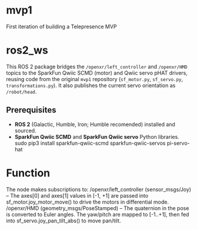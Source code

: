# mvp1
First iteration of building a Telepresence MVP

# ros2_ws

This ROS 2 package bridges the `/openxr/left_controller` and `/openxr/HMD` topics to the SparkFun Qwiic SCMD (motor) and Qwiic servo pHAT drivers, reusing code from the original `mvp1` repository (`sf_motor.py`, `sf_servo.py`, `transformations.py`). It also publishes the current servo orientation as `/robot/head`.

## Prerequisites

- **ROS 2** (Galactic, Humble, Iron; Humble recomended) installed and sourced.
- **SparkFun Qwiic SCMD** and **SparkFun Qwiic servo** Python libraries.
  sudo pip3 install sparkfun-qwiic-scmd sparkfun-qwiic-servos pi-servo-hat

# Function
  The node makes subscriptions to:
    /openxr/left_controller (sensor_msgs/Joy) – The axes[0] and axes[1] values in [-1, +1] are passed into sf_motor.joy_motor_move() to drive the motors in differential mode.
    /openxr/HMD (geometry_msgs/PoseStamped) – The quaternion in the pose is converted to Euler angles. The yaw/pitch are mapped to [-1..+1], then fed into sf_servo.joy_pan_tilt_abs() to move pan/tilt.
